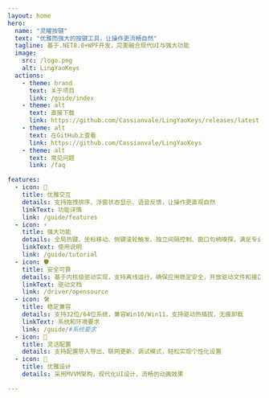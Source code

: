 ```yaml
---
layout: home
hero:
  name: "灵曜按键"
  text: "优雅而强大的按键工具，让操作更流畅自然"
  tagline: 基于.NET8.0+WPF开发，完美融合现代UI与强大功能
  image:
    src: /logo.png
    alt: LingYaoKeys
  actions:
    - theme: brand
      text: 关于项目
      link: /guide/index
    - theme: alt
      text: 直接下载
      link: https://github.com/Cassianvale/LingYaoKeys/releases/latest
    - theme: alt
      text: 在GitHub上查看
      link: https://github.com/Cassianvale/LingYaoKeys
    - theme: alt
      text: 常见问题
      link: /faq

features:
  - icon: 🎯
    title: 优雅交互
    details: 支持拖拽排序、浮窗状态显示、语音反馈，让操作更直观自然
    linkText: 功能详情
    link: /guide/features
  - icon: ⚡
    title: 强大功能
    details: 全局热键、坐标移动、侧键滚轮触发、独立间隔控制、窗口句柄嗅探，满足专业需求
    linkText: 使用说明
    link: /guide/tutorial
  - icon: 🛡
    title: 安全可靠
    details: 基于内核级驱动实现，支持离线运行，确保应用稳定安全，开放驱动文件和接口文档，方便开发者了进行二次开发
    linkText: 驱动文档
    link: /driver/opensource
  - icon: 🛠️
    title: 稳定兼容
    details: 支持32位/64位系统，兼容Win10/Win11，支持驱动热插拔，无痕卸载
    linkText: 系统和环境要求
    link: /guide/#系统要求
  - icon: 🔄
    title: 灵活配置
    details: 支持配置导入导出、联网更新、调试模式，轻松实现个性化设置
  - icon: 🎨
    title: 优雅设计
    details: 采用MVVM架构，现代化UI设计，流畅的动画效果

---
```


<PreviewSection />